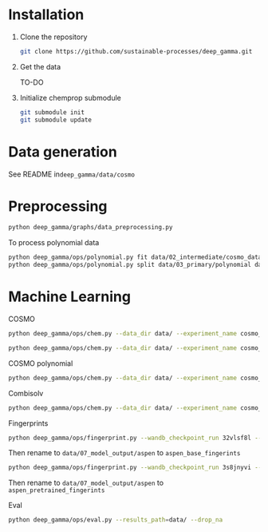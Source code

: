 # Installation

1. Clone the repository
    ```bash
    git clone https://github.com/sustainable-processes/deep_gamma.git
    ```
2. Get the data

    TO-DO

3. Initialize chemprop submodule

    ```bash
    git submodule init  
    git submodule update
    ```

# Data generation

See README in`deep_gamma/data/cosmo`

# Preprocessing


```bash
python deep_gamma/graphs/data_preprocessing.py 
```

To process polynomial data
```bash
python deep_gamma/ops/polynomial.py fit data/02_intermediate/cosmo_data.pq data/03_primary/polynomial
python deep_gamma/ops/polynomial.py split data/03_primary/polynomial data/05_model_input/cosmo data/05_model_input/cosmo
```

# Machine Learning 

COSMO
``` bash 
python deep_gamma/ops/chem.py --data_dir data/ --experiment_name cosmo_base
```

``` bash 
python deep_gamma/ops/chem.py --data_dir data/ --experiment_name cosmo_base_pretrained --wandb_checkpoint_frzn_run=2532qdqg
```

COSMO polynomial
```bash 
python deep_gamma/ops/chem.py --data_dir data/ --experiment_name cosmo_polynomial  --dataset cosmo-polynomial
```

Combisolv
```bash 
python deep_gamma/ops/chem.py --data_dir data/ --experiment_name cosmo_base --artifact_name cosmo_base --combisolv
```

Fingerprints
``` bash
python deep_gamma/ops/fingerprint.py --wandb_checkpoint_run 32vlsf8l --results_path data/ --dataset aspen
```
Then rename to `data/07_model_output/aspen` to `aspen_base_fingerints`

``` bash
python deep_gamma/ops/fingerprint.py --wandb_checkpoint_run 3s8jnyvi --results_path data/ --dataset aspen
```
Then rename to `data/07_model_output/aspen` to `aspen_pretrained_fingerints`


Eval
```bash
python deep_gamma/ops/eval.py --results_path=data/ --drop_na
```


